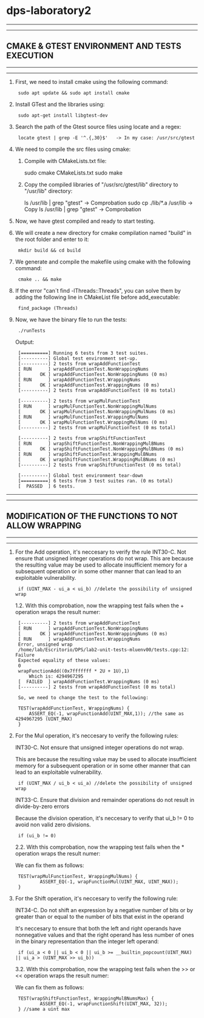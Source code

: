 # dps-laboratory2

-----------------------------------------------------------
-----------------------------------------------------------
CMAKE & GTEST ENVIRONMENT AND TESTS EXECUTION 
-----------------------------------------------------------
-----------------------------------------------------------
-----------------------------------------------------------

1. First, we need to install cmake using the following command:
 
		sudo apt update && sudo apt install cmake

2. Install GTest and the libraries using:

		sudo apt-get install libgtest-dev

3. Search the path of the Gtest source files using locate and a regex:

		locate gtest | grep -E '^.{,30}$'   -> In my case: /usr/src/gtest

4. We need to compile the src files using cmake:

	1. Compile with CMakeLists.txt file: 

		sudo cmake CMakeLists.txt
		sudo make

	2. Copy the compiled libraries of "/usr/src/gtest/lib" directory to "/usr/lib" directory:

		ls /usr/lib | grep "gtest" -> Comprobation
		sudo cp ./lib/*.a /usr/lib -> Copy
		ls /usr/lib | grep "gtest" -> Comprobation

5. Now, we have gtest compiled and ready to start testing.

6. We will create a new directory for cmake compilation named "build" in the root folder and enter to it:
	
		mkdir build && cd build

7. We generate and compile the makefile using cmake with the following command:

		cmake .. && make

8. If the error "can´t find -lThreads::Threads", you can solve them by adding the following line in CMakeList file before add_executable:

		find_package (Threads)

9. Now, we have the binary file to run the tests:

		./runTests

	Output:

		[==========] Running 6 tests from 3 test suites.
		[----------] Global test environment set-up.
		[----------] 2 tests from wrapAddFunctionTest
		[ RUN      ] wrapAddFunctionTest.NonWrappingNums
		[       OK ] wrapAddFunctionTest.NonWrappingNums (0 ms)
		[ RUN      ] wrapAddFunctionTest.WrappingNums
		[       OK ] wrapAddFunctionTest.WrappingNums (0 ms)
		[----------] 2 tests from wrapAddFunctionTest (0 ms total)

		[----------] 2 tests from wrapMulFunctionTest
		[ RUN      ] wrapMulFunctionTest.NonWrappingMulNums
		[       OK ] wrapMulFunctionTest.NonWrappingMulNums (0 ms)
		[ RUN      ] wrapMulFunctionTest.WrappingMulNums
		[       OK ] wrapMulFunctionTest.WrappingMulNums (0 ms)
		[----------] 2 tests from wrapMulFunctionTest (0 ms total)

		[----------] 2 tests from wrapShiftFunctionTest
		[ RUN      ] wrapShiftFunctionTest.NonWrappingMulBNums
		[       OK ] wrapShiftFunctionTest.NonWrappingMulBNums (0 ms)
		[ RUN      ] wrapShiftFunctionTest.WrappingMulBNums
		[       OK ] wrapShiftFunctionTest.WrappingMulBNums (0 ms)
		[----------] 2 tests from wrapShiftFunctionTest (0 ms total)

		[----------] Global test environment tear-down
		[==========] 6 tests from 3 test suites ran. (0 ms total)
		[  PASSED  ] 6 tests.

-----------------------------------------------------------
-----------------------------------------------------------
MODIFICATION OF THE FUNCTIONS TO NOT ALLOW WRAPPING 
-----------------------------------------------------------
-----------------------------------------------------------
-----------------------------------------------------------

1. For the Add operation, it's neccesary to verify the rule INT30-C. Not ensure that unsigned integer operations do not wrap.
This are because the resulting value may be used to allocate insufficient memory for a subsequent operation or in some other manner that can lead 
to an exploitable vulnerability.

		if (UINT_MAX - ui_a < ui_b) //delete the possibility of unsigned wrap

	1.2. With this comprobation, now the wrapping test fails when the + operation wraps the result numer:

		[----------] 2 tests from wrapAddFunctionTest
		[ RUN      ] wrapAddFunctionTest.NonWrappingNums
		[       OK ] wrapAddFunctionTest.NonWrappingNums (0 ms)
		[ RUN      ] wrapAddFunctionTest.WrappingNums
		Error, unsigned wrap
		/home/lab/Escritorio/DPS/lab2-unit-tests-mluenv00/tests.cpp:12: Failure
		Expected equality of these values:
		0
		wrapFunctionAdd((0x7fffffff * 2U + 1U),1)
    		Which is: 4294967295
		[  FAILED  ] wrapAddFunctionTest.WrappingNums (0 ms)
		[----------] 2 tests from wrapAddFunctionTest (0 ms total)
	
		So, we need to change the test to the following:

		TEST(wrapAddFunctionTest, WrappingNums) {
			ASSERT_EQ(-1, wrapFunctionAdd(UINT_MAX,1)); //the same as 4294967295 (UINT_MAX)
		}

2. For the Mul operation, it's neccesary to verify the following rules:

	INT30-C. Not ensure that unsigned integer operations do not wrap.

	This are because the resulting value may be used to allocate insufficient memory for a subsequent operation or in some other manner that can lead 
	to an exploitable vulnerability.

		if (UINT_MAX / ui_b < ui_a) //delete the possibility of unsigned wrap

	INT33-C. Ensure that division and remainder operations do not result in divide-by-zero errors

	Because the division operation, it's neccesary to verify that ui_b != 0 to avoid non valid zero divisions.

		if (ui_b != 0)
		
	2.2. With this comprobation, now the wrapping test fails when the * operation wraps the result numer:
	
	We can fix them as follows:
	
		TEST(wrapMulFunctionTest, WrappingMulNums) {
    			ASSERT_EQ(-1, wrapFunctionMul(UINT_MAX, UINT_MAX));
		}

3. For the Shift operation, it's neccesary to verify the following rule:

	INT34-C. Do not shift an expression by a negative number of bits or by greater than or equal to the number of bits that exist in the operand 

	It's neccesary to ensure that both the left and right operands have nonnegative values and that the right operand has less number of ones in the binary 	representation than the integer left operand:

		if (ui_a < 0 || ui_b < 0 || ui_b >= __builtin_popcount(UINT_MAX) || ui_a > (UINT_MAX >> ui_b)) 
	
	3.2. With this comprobation, now the wrapping test fails when the >> or << operation wraps the result numer:
	
	We can fix them as follows:
	
		TEST(wrapShiftFunctionTest, WrappingMulBNumsMax) {
    			ASSERT_EQ(-1, wrapFunctionShift(UINT_MAX, 32));
		} //same a uint max
		
